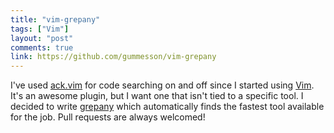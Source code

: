 ```yaml
---
title: "vim-grepany"
tags: ["Vim"]
layout: "post"
comments: true
link: https://github.com/gummesson/vim-grepany
---
```


I've used [ack.vim](https://github.com/mileszs/ack.vim) for code searching on
and off since I started using [Vim](http://www.vim.org/). It's an awesome
plugin, but I want one that isn't tied to a specific tool. I decided to write
[grepany](https://github.com/gummesson/vim-grepany) which automatically finds
the fastest tool available for the job. Pull requests are always welcomed!
